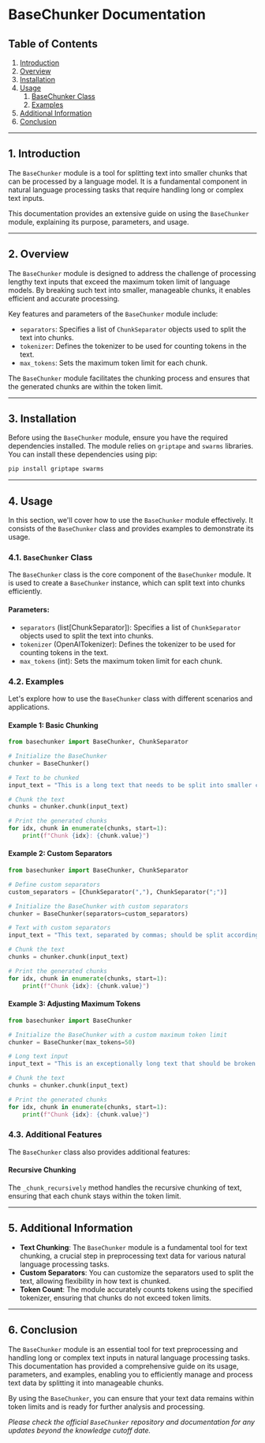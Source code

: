 # BaseChunker Documentation

## Table of Contents
1. [Introduction](#introduction)
2. [Overview](#overview)
3. [Installation](#installation)
4. [Usage](#usage)
   1. [BaseChunker Class](#basechunker-class)
   2. [Examples](#examples)
5. [Additional Information](#additional-information)
6. [Conclusion](#conclusion)

---

## 1. Introduction <a name="introduction"></a>

The `BaseChunker` module is a tool for splitting text into smaller chunks that can be processed by a language model. It is a fundamental component in natural language processing tasks that require handling long or complex text inputs.

This documentation provides an extensive guide on using the `BaseChunker` module, explaining its purpose, parameters, and usage.

---

## 2. Overview <a name="overview"></a>

The `BaseChunker` module is designed to address the challenge of processing lengthy text inputs that exceed the maximum token limit of language models. By breaking such text into smaller, manageable chunks, it enables efficient and accurate processing.

Key features and parameters of the `BaseChunker` module include:
- `separators`: Specifies a list of `ChunkSeparator` objects used to split the text into chunks.
- `tokenizer`: Defines the tokenizer to be used for counting tokens in the text.
- `max_tokens`: Sets the maximum token limit for each chunk.

The `BaseChunker` module facilitates the chunking process and ensures that the generated chunks are within the token limit.

---

## 3. Installation <a name="installation"></a>

Before using the `BaseChunker` module, ensure you have the required dependencies installed. The module relies on `griptape` and `swarms` libraries. You can install these dependencies using pip:

```bash
pip install griptape swarms
```

---

## 4. Usage <a name="usage"></a>

In this section, we'll cover how to use the `BaseChunker` module effectively. It consists of the `BaseChunker` class and provides examples to demonstrate its usage.

### 4.1. `BaseChunker` Class <a name="basechunker-class"></a>

The `BaseChunker` class is the core component of the `BaseChunker` module. It is used to create a `BaseChunker` instance, which can split text into chunks efficiently.

#### Parameters:
- `separators` (list[ChunkSeparator]): Specifies a list of `ChunkSeparator` objects used to split the text into chunks.
- `tokenizer` (OpenAITokenizer): Defines the tokenizer to be used for counting tokens in the text.
- `max_tokens` (int): Sets the maximum token limit for each chunk.

### 4.2. Examples <a name="examples"></a>

Let's explore how to use the `BaseChunker` class with different scenarios and applications.

#### Example 1: Basic Chunking

```python
from basechunker import BaseChunker, ChunkSeparator

# Initialize the BaseChunker
chunker = BaseChunker()

# Text to be chunked
input_text = "This is a long text that needs to be split into smaller chunks for processing."

# Chunk the text
chunks = chunker.chunk(input_text)

# Print the generated chunks
for idx, chunk in enumerate(chunks, start=1):
    print(f"Chunk {idx}: {chunk.value}")
```

#### Example 2: Custom Separators

```python
from basechunker import BaseChunker, ChunkSeparator

# Define custom separators
custom_separators = [ChunkSeparator(","), ChunkSeparator(";")]

# Initialize the BaseChunker with custom separators
chunker = BaseChunker(separators=custom_separators)

# Text with custom separators
input_text = "This text, separated by commas; should be split accordingly."

# Chunk the text
chunks = chunker.chunk(input_text)

# Print the generated chunks
for idx, chunk in enumerate(chunks, start=1):
    print(f"Chunk {idx}: {chunk.value}")
```

#### Example 3: Adjusting Maximum Tokens

```python
from basechunker import BaseChunker

# Initialize the BaseChunker with a custom maximum token limit
chunker = BaseChunker(max_tokens=50)

# Long text input
input_text = "This is an exceptionally long text that should be broken into smaller chunks based on token count."

# Chunk the text
chunks = chunker.chunk(input_text)

# Print the generated chunks
for idx, chunk in enumerate(chunks, start=1):
    print(f"Chunk {idx}: {chunk.value}")
```

### 4.3. Additional Features

The `BaseChunker` class also provides additional features:

#### Recursive Chunking
The `_chunk_recursively` method handles the recursive chunking of text, ensuring that each chunk stays within the token limit.

---

## 5. Additional Information <a name="additional-information"></a>

- **Text Chunking**: The `BaseChunker` module is a fundamental tool for text chunking, a crucial step in preprocessing text data for various natural language processing tasks.
- **Custom Separators**: You can customize the separators used to split the text, allowing flexibility in how text is chunked.
- **Token Count**: The module accurately counts tokens using the specified tokenizer, ensuring that chunks do not exceed token limits.

---

## 6. Conclusion <a name="conclusion"></a>

The `BaseChunker` module is an essential tool for text preprocessing and handling long or complex text inputs in natural language processing tasks. This documentation has provided a comprehensive guide on its usage, parameters, and examples, enabling you to efficiently manage and process text data by splitting it into manageable chunks.

By using the `BaseChunker`, you can ensure that your text data remains within token limits and is ready for further analysis and processing.

*Please check the official `BaseChunker` repository and documentation for any updates beyond the knowledge cutoff date.*